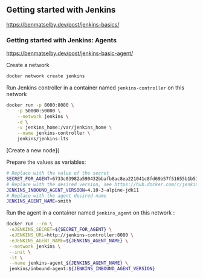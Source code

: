 
## Getting started with Jenkins

https://benmatselby.dev/post/jenkins-basics/

### Getting started with Jenkins: Agents

https://benmatselby.dev/post/jenkins-basic-agent/

Create a network

```bash
docker network create jenkins
```

Run Jenkins controller in a container named `jenkins-controller` on this network

```bash
docker run -p 8080:8080 \
	-p 50000:50000 \
	--network jenkins \
	-d \
	-v jenkins_home:/var/jenkins_home \
	--name jenkins-controller \
	jenkins/jenkins:lts
```

[Create a new node](

Prepare the values as variables:

```bash
# Replace with the value of the secret
SECRET_FOR_AGENT=6733c03982a590432bbafb8ac8ea221041c8fd69b57f51655b1b511ff1933035
# Replace with the desired version, see https://hub.docker.com/r/jenkins/inbound-agent/tags
JENKINS_INBOUND_AGENT_VERSION=4.10-3-alpine-jdk11
# Replace with the agent desired name
JENKINS_AGENT_NAME=smith
```

Run the agent in a container named `jenkins_agent` on this network :

```bash
docker run --rm \
 -eJENKINS_SECRET=${SECRET_FOR_AGENT} \
 -eJENKINS_URL=http://jenkins-controller:8080 \
 -eJENKINS_AGENT_NAME=${JENKINS_AGENT_NAME} \
 --network jenkins \
 --init \
 -it \
 --name jenkins-agent_${JENKINS_AGENT_NAME} \
 jenkins/inbound-agent:${JENKINS_INBOUND_AGENT_VERSION}
```


